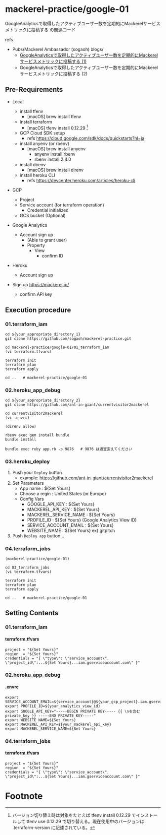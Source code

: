 # mackerel-practice/google-01

GoogleAnalyticsで取得したアクティブユーザー数を定期的にMackerelサービスメトリックに投稿する の関連コード

refs 
- Pubs/Mackerel Ambassador (sogaoh) blogs/
    - [GoogleAnalyticsで取得したアクティブユーザー数を定期的にMackerelサービスメトリックに投稿する (1)](https://esa-pages.io/p/sharing/6641/posts/976/ebc3295116a84b02c966.html)
    - GoogleAnalyticsで取得したアクティブユーザー数を定期的にMackerelサービスメトリックに投稿する (2)


## Pre-Requirements
- Local 
    - install tfenv
        - [macOS] brew install tfenv
    - install terraform
        - [macOS] tfenv install 0.12.29 [^1]
    - GCP Cloud SDK setup
        - refs https://cloud.google.com/sdk/docs/quickstarts?hl=ja
    - install anyenv (or rbenv)
        - [macOS] brew install anyenv
            - anyenv install rbenv
            - rbenv install 2.4.0
    - install direnv
        - [macOS] brew install direnv
    - install heroku CLI
        - refs https://devcenter.heroku.com/articles/heroku-cli

- GCP 
    - Project
    - Service account (for terraform operation)
        - Credential initialized
    - GCS bucket (Optional)

- Google Analytics 
    - Account sign up
        - (Able to grant user)
        - Property
            - View 
                - confirm ID 

- Heroku
    - Account sign up

- Sign up https://mackerel.io/
    - confirm API key 


## Execution procedure

### 01.terraform_iam
```
cd ${your_appropriate_directory_1}
git clone https://github.com/sogaoh/mackerel-practice.git

cd mackerel-practice/google-01/01_terraform_iam
(vi terraform.tfvars)

terraform init
terraform plan
terraform apply

cd ..   # mackerel-practice/google-01
```


### 02.heroku_app_debug
```
cd ${your_appropriate_directory_2}
git clone https://github.com/ant-in-giant/currentvisitor2mackerel

cd currentvisitor2mackerel
(vi .envrc)

(direnv allow)

rbenv exec gem install bundle
bundle install

bundle exec ruby app.rb -p 9876   # 9876 は適宜変えてください
```


### 03.heroku_deploy
1. Push your `Deploy` button 
    - example: https://github.com/ant-in-giant/currentvisitor2mackerel
2. Set Parameters
    - App name : ${Set Yours}
    - Choose a regin : United States (or Europe)
    - Config Vars
        - GOOGLE_API_KEY        : ${Set Yours}
        - MACKEREL_API_KEY      : ${Set Yours}
        - MACKEREL_SERVICE_NAME : ${Set Yours}
        - PROFILE_ID            : ${Set Yours} (Google Analytics View ID)  
        - SERVICE_ACCOUNT_EMAIL : ${Set Yours}
        - WEBSITE_NAME          : ${Set Yours} ex) gitpitch
3. Push `Deploy app` button... 


### 04.terraform_jobs
```
(mackerel-practice/google-01)

cd 03_terraform_jobs
(vi terraform.tfvars)

terraform init
terraform plan
terraform apply

cd ..   # mackerel-practice/google-01
```


## Setting Contents

### 01.terraform_iam
#### terraform.tfvars
``` 
project = "${Set Yours}"
region  = "${Set Yours}"
credentials = "{ \"type\": \"service_account\", \"project_id\":...${Set Yours}...iam.gserviceaccount.com\" }"
```

### 02.heroku_app_debug
#### .envrc
```
export SERVICE_ACCOUNT_EMAIL=${service_account}@${your_gcp_project}.iam.gserviceaccount.com
export PROFILE_ID=${your_analytics_view_id}
export GOOGLE_API_KEY="-----BEGIN PRIVATE KEY----- {{ \nを含む private_key }} -----END PRIVATE KEY-----"
export WEBSITE_NAME=${Set Yours}
export MACKEREL_API_KEY=${your_mackerel_api_key}
export MACKEREL_SERVICE_NAME=${Set Yours}
```

### 04.terraform_jobs
#### terraform.tfvars
``` 
project = "${Set Yours}"
region  = "${Set Yours}"
credentials = "{ \"type\": \"service_account\", \"project_id\":...${Set Yours}...iam.gserviceaccount.com\" }"
```


# Footnote
[^1]: バージョン切り替え時は対象をたとえば tfenv install 0.12.29 でインストールして tfenv use 0.12.29 で切り替える。現在使用中のバージョンは .terraform-version に記述されている。  

